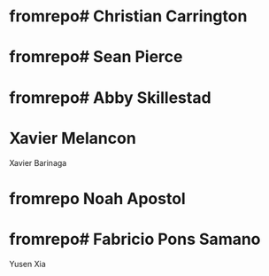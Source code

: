 
# fromrepo# Christian Carrington


# fromrepo# Sean Pierce


# fromrepo# Abby Skillestad

# Xavier Melancon

Xavier Barinaga

# fromrepo Noah Apostol

# fromrepo# Fabricio Pons Samano

Yusen Xia



